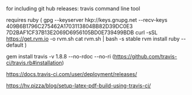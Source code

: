 for including git hub releases:
travis command line tool

requires ruby
(
gpg --keyserver hkp://keys.gnupg.net --recv-keys 409B6B1796C275462A1703113804BB82D39DC0E3 7D2BAF1CF37B13E2069D6956105BD0E739499BDB
curl -sSL https://get.rvm.io -o rvm.sh
cat rvm.sh | bash -s stable
rvm install ruby --default
)

gem install travis -v 1.8.8 --no-rdoc --no-ri
(https://github.com/travis-ci/travis.rb#installation)

https://docs.travis-ci.com/user/deployment/releases/

https://hv.pizza/blog/setup-latex-pdf-build-using-travis-ci/
